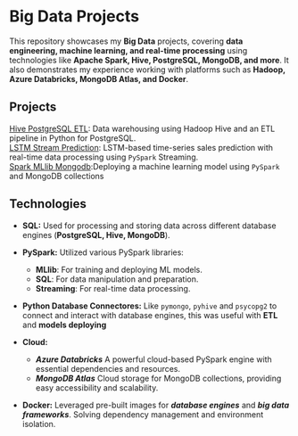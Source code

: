 # Big Data Projects
This repository showcases my **Big Data** projects, covering **data engineering, machine learning, and real-time processing** using technologies like **Apache Spark, Hive, PostgreSQL, MongoDB, and more**. It also demonstrates my experience working with platforms such as **Hadoop, Azure Databricks, MongoDB Atlas, and Docker**.

## Projects
[Hive PostgreSQL ETL](https://github.com/lilhuss26/BigData_Projects/tree/main/Hive-PostgreSQL-ETL):  Data warehousing using Hadoop Hive and an ETL pipeline in Python for PostgreSQL.\
[LSTM Stream Prediction](https://github.com/lilhuss26/BigData_Projects/tree/main/LSTM-PySpark-Stream-Prediction): LSTM-based time-series sales prediction with real-time data processing using `PySpark` Streaming.\
[Spark MLlib Mongodb](https://github.com/lilhuss26/BigData_Projects/tree/main/Spark-MLlib-Mongodb):Deploying a machine learning model using `PySpark` and MongoDB collections

## Technologies
+ **SQL:** Used for processing and storing data across different database engines (**PostgreSQL, Hive, MongoDB**).

+ **PySpark:** Utilized various PySpark libraries:
  - **MLlib**: For training and deploying ML models.
  - **SQL**: For data manipulation and preparation.
  - **Streaming**: For real-time data processing.

+ **Python Database Connectores:** Like `pymongo`, `pyhive` and `psycopg2` to connect and interact with database engines, this was useful with **ETL** and **models deploying**

+ **Cloud:** 
    - ***Azure Databricks*** A powerful cloud-based PySpark engine with essential dependencies and resources.
    - ***MongoDB Atlas*** Cloud storage for MongoDB collections, providing easy accessibility and scalability.

+ **Docker:** Leveraged pre-built images for ***database engines*** and ***big data frameworks***. Solving  dependency management and environment isolation.
